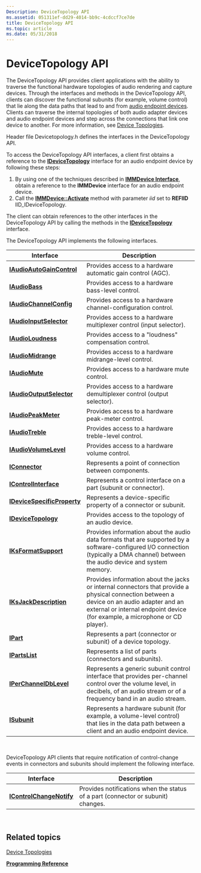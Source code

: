 ```yaml
---
Description: DeviceTopology API
ms.assetid: 051311ef-dd29-4014-bb9c-4cdccf7ce7de
title: DeviceTopology API
ms.topic: article
ms.date: 05/31/2018
---
```


# DeviceTopology API

The DeviceTopology API provides client applications with the ability to traverse the functional hardware topologies of audio rendering and capture devices. Through the interfaces and methods in the DeviceTopology API, clients can discover the functional subunits (for example, volume control) that lie along the data paths that lead to and from [audio endpoint devices](audio-endpoint-devices.md). Clients can traverse the internal topologies of both audio adapter devices and audio endpoint devices and step across the connections that link one device to another. For more information, see [Device Topologies](device-topologies.md).

Header file Devicetopology.h defines the interfaces in the DeviceTopology API.

To access the DeviceTopology API interfaces, a client first obtains a reference to the [**IDeviceTopology**](/windows/desktop/api/Devicetopology/nn-devicetopology-idevicetopology) interface for an audio endpoint device by following these steps:

1.  By using one of the techniques described in [**IMMDevice Interface**](/windows/desktop/api/Mmdeviceapi/nn-mmdeviceapi-immdevice), obtain a reference to the **IMMDevice** interface for an audio endpoint device.
2.  Call the [**IMMDevice::Activate**](/windows/desktop/api/Mmdeviceapi/nf-mmdeviceapi-immdevice-activate) method with parameter *iid* set to **REFIID** IID\_IDeviceTopology.

The client can obtain references to the other interfaces in the DeviceTopology API by calling the methods in the [**IDeviceTopology**](/windows/desktop/api/Devicetopology/nn-devicetopology-idevicetopology) interface.

The DeviceTopology API implements the following interfaces.



| Interface                                                  | Description                                                                                                                                                                                                               |
|------------------------------------------------------------|---------------------------------------------------------------------------------------------------------------------------------------------------------------------------------------------------------------------------|
| [**IAudioAutoGainControl**](/windows/desktop/api/Devicetopology/nn-devicetopology-iaudioautogaincontrol)     | Provides access to a hardware automatic gain control (AGC).                                                                                                                                                               |
| [**IAudioBass**](/windows/win32/api/devicetopology/nn-devicetopology-iaudiobass)                           | Provides access to a hardware bass-level control.                                                                                                                                                                         |
| [**IAudioChannelConfig**](/windows/desktop/api/Devicetopology/nn-devicetopology-iaudiochannelconfig)         | Provides access to a hardware channel-configuration control.                                                                                                                                                              |
| [**IAudioInputSelector**](/windows/desktop/api/Devicetopology/nn-devicetopology-iaudioinputselector)         | Provides access to a hardware multiplexer control (input selector).                                                                                                                                                       |
| [**IAudioLoudness**](/windows/desktop/api/Devicetopology/nn-devicetopology-iaudioloudness)                   | Provides access to a "loudness" compensation control.                                                                                                                                                                     |
| [**IAudioMidrange**](/windows/win32/api/devicetopology/nn-devicetopology-iaudiomidrange)                   | Provides access to a hardware midrange-level control.                                                                                                                                                                     |
| [**IAudioMute**](/windows/desktop/api/Devicetopology/nn-devicetopology-iaudiomute)                           | Provides access to a hardware mute control.                                                                                                                                                                               |
| [**IAudioOutputSelector**](/windows/desktop/api/Devicetopology/nn-devicetopology-iaudiooutputselector)       | Provides access to a hardware demultiplexer control (output selector).                                                                                                                                                    |
| [**IAudioPeakMeter**](/windows/desktop/api/Devicetopology/nn-devicetopology-iaudiopeakmeter)                 | Provides access to a hardware peak-meter control.                                                                                                                                                                         |
| [**IAudioTreble**](/windows/win32/api/devicetopology/nn-devicetopology-iaudiotreble)                       | Provides access to a hardware treble-level control.                                                                                                                                                                       |
| [**IAudioVolumeLevel**](/windows/win32/api/devicetopology/nn-devicetopology-iaudiovolumelevel)             | Provides access to a hardware volume control.                                                                                                                                                                             |
| [**IConnector**](/windows/desktop/api/Devicetopology/nn-devicetopology-iconnector)                           | Represents a point of connection between components.                                                                                                                                                                      |
| [**IControlInterface**](/windows/desktop/api/Devicetopology/nn-devicetopology-icontrolinterface)             | Represents a control interface on a part (subunit or connector).                                                                                                                                                          |
| [**IDeviceSpecificProperty**](/windows/desktop/api/Devicetopology/nn-devicetopology-idevicespecificproperty) | Represents a device-specific property of a connector or subunit.                                                                                                                                                          |
| [**IDeviceTopology**](/windows/desktop/api/Devicetopology/nn-devicetopology-idevicetopology)                 | Provides access to the topology of an audio device.                                                                                                                                                                       |
| [**IKsFormatSupport**](/windows/desktop/api/Devicetopology/nn-devicetopology-iksformatsupport)               | Provides information about the audio data formats that are supported by a software-configured I/O connection (typically a DMA channel) between the audio device and system memory.                                        |
| [**IKsJackDescription**](/windows/desktop/api/Devicetopology/nn-devicetopology-iksjackdescription)           | Provides information about the jacks or internal connectors that provide a physical connection between a device on an audio adapter and an external or internal endpoint device (for example, a microphone or CD player). |
| [**IPart**](/windows/desktop/api/Devicetopology/nn-devicetopology-ipart)                                     | Represents a part (connector or subunit) of a device topology.                                                                                                                                                            |
| [**IPartsList**](/windows/desktop/api/Devicetopology/nn-devicetopology-ipartslist)                           | Represents a list of parts (connectors and subunits).                                                                                                                                                                     |
| [**IPerChannelDbLevel**](/windows/desktop/api/Devicetopology/nn-devicetopology-iperchanneldblevel)           | Represents a generic subunit control interface that provides per-channel control over the volume level, in decibels, of an audio stream or of a frequency band in an audio stream.                                        |
| [**ISubunit**](/windows/win32/api/devicetopology/nn-devicetopology-isubunit)                               | Represents a hardware subunit (for example, a volume-level control) that lies in the data path between a client and an audio endpoint device.                                                                             |



 

DeviceTopology API clients that require notification of control-change events in connectors and subunits should implement the following interface.



| Interface                                            | Description                                                                      |
|------------------------------------------------------|----------------------------------------------------------------------------------|
| [**IControlChangeNotify**](/windows/desktop/api/Devicetopology/nn-devicetopology-icontrolchangenotify) | Provides notifications when the status of a part (connector or subunit) changes. |



 

## Related topics

<dl> <dt>

[Device Topologies](device-topologies.md)
</dt> <dt>

[**Programming Reference**](programming-reference.md)
</dt> </dl>

 

 